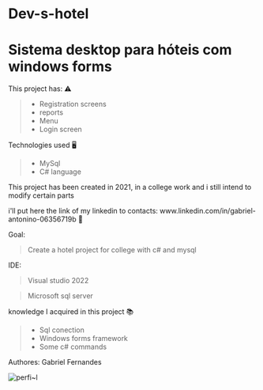 # Dev-s-hotel
<h1 align text="center">Sistema desktop para hóteis com windows forms</h1>

  
   This project has: ⚠️
  >+ Registration screens
  > + reports
  > + Menu
  > + Login screen
    <p><p>
  
   Technologies used 🖥️ 
 > + MySql
 > + C# language
  <p>This project has been created in 2021, in a college work and i still intend to modify certain parts<p>
  <p>i'll put here the link of my linkedin to contacts: www.linkedin.com/in/gabriel-antonino-06356719b 📱
  
  Goal:
  > Create a  hotel project for college with c# and mysql
  
  IDE:
  > Visual studio 2022
  
  > Microsoft sql server
<p> 
   knowledge I acquired in this project 📚 
  
 > + Sql conection 
 > + Windows forms framework
 > + Some c# commands
    
  Authores: Gabriel Fernandes
  
  
    
![perfi~l](https://user-images.githubusercontent.com/78943619/178086108-7080e724-2679-4903-99b7-0aae283dd6ba.jpg)

